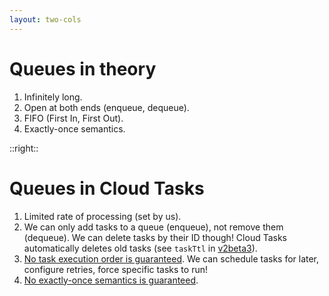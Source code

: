 ```yaml
---
layout: two-cols
---
```


# Queues in theory

<Transform scale="0.85">

1. Infinitely long.
1. Open at both ends (enqueue, dequeue).
1. FIFO (First In, First Out).
1. Exactly-once semantics.

</Transform>

::right::

# Queues in Cloud Tasks

<Transform scale="0.85">

<div class="stack">

1. Limited rate of processing (set by us).
1. We can only add tasks to a queue (enqueue), not remove them (dequeue). We can delete tasks by their ID though! Cloud Tasks automatically deletes old tasks (see <code class="inline-code">taskTtl</code> in [v2beta3](https://cloud.google.com/tasks/docs/release-notes#January_14_2021)).
1. [No task execution order is guaranteed](https://cloud.google.com/tasks/docs/common-pitfalls#execution_order). We can schedule tasks for later, configure retries, force specific tasks to run!
1. [No exactly-once semantics is guaranteed](https://cloud.google.com/tasks/docs/common-pitfalls#duplicate_execution).

<Citation
  citeHref="https://cloud.google.com/tasks/docs/common-pitfalls#duplicate_execution"
  citeText="Duplicate execution">
  <template v-slot:quote>
    <p>Cloud Tasks aims for a strict "execute exactly once" semantic. However, in situations where a design trade-off must be made between guaranteed execution and duplicate execution, the service errs on the side of guaranteed execution. As such, <b>a non-zero number of duplicate executions do occur</b>.</p>
  </template>
</Citation>

</div>

</Transform>

<!--
https://cloud.google.com/tasks/docs/common-pitfalls#execution_order

> Cloud Tasks aims for a strict "execute exactly once" semantic. However, in situations where a design trade-off must be made between guaranteed execution and duplicate execution, the service errs on the side of guaranteed execution. As such, a non-zero number of duplicate executions do occur.
-->
